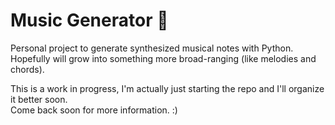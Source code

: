 # Music Generator :musical_note:

Personal project to generate synthesized musical notes with Python.  
Hopefully will grow into something more broad-ranging (like melodies and chords).

This is a work in progress, I'm actually just starting the repo and I'll organize it better soon.  
Come back soon for more information. :)
